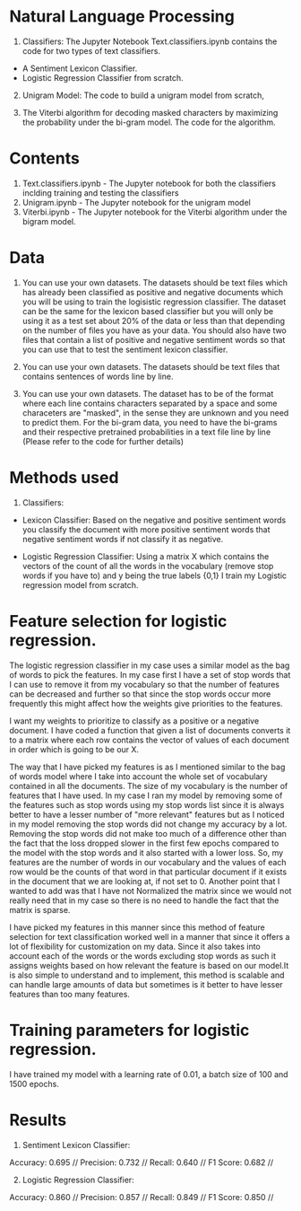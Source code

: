# Natural Language Processing

1) Classifiers:
The Jupyter Notebook Text.classifiers.ipynb contains the code for two types of text classifiers.
- A Sentiment Lexicon Classifier.
- Logistic Regression Classifier from scratch.

2) Unigram Model:
The code to build a unigram model from scratch,

3) The Viterbi algorithm for decoding masked characters by maximizing the probability under the bi-gram model.
The code for the algorithm.

# Contents

1) Text.classifiers.ipynb - The Jupyter notebook for both the classifiers inclding training and testing the classifiers
2) Unigram.ipynb - The Jupyter notebook for the unigram model
3) Viterbi.ipynb - The Jupyter notebook for the Viterbi algorithm under the bigram model.

# Data

1) You can use your own datasets. The datasets should be text files which has already been classified as positive and negative documents which you will be using to train the logisistic regression classifier. The dataset can be the same for the lexicon based classifier but you will only be using it as a test set about 20% of the data or less than that depending on the number of files you have as your data. You should also have two files that contain a list of positive and negative sentiment words so that you can use that to test the sentiment lexicon classifier.

2) You can use your own datasets. The datasets should be text files that contains sentences of words line by line.

3) You can use your own datasets. The dataset has to be of the format where each line contains characters separated by a space and some characeters are "masked",
in the sense they are unknown and you need to predict them.
For the bi-gram data, you need to have the bi-grams and their respective pretrained probabilities in a text file line by line (Please refer to the code for further details)

# Methods used

1) Classifiers:

- Lexicon Classifier: Based on the negative and positive sentiment words you classify the document with more positive sentiment words that negative sentiment words if not classify it as negative.

- Logistic Regression Classifier: Using a matrix X which contains the vectors of the count of all the words in the vocabulary (remove stop words if you have to) and y being the true labels {0,1} I train my Logistic regression model from scratch.

# Feature selection for logistic regression.

The logistic regression classifier in my case uses a similar model as the bag of words to pick the
features. In my case first I have a set of stop words that I can use to remove it from my vocabulary so
that the number of features can be decreased and further so that since the stop words occur more
frequently this might affect how the weights give priorities to the features. 

I want my weights to prioritize to classify as a positive or a negative document.
I have coded a function that given a list of documents converts it to a matrix where each row
contains the vector of values of each document in order which is going to be our X.

The way that I have picked my features is as I mentioned similar to the bag of words model
where I take into account the whole set of vocabulary contained in all the documents. The
size of my vocabulary is the number of features that I have used. In my case I ran my model by
removing some of the features such as stop words using my stop words list since it is always better
to have a lesser number of "more relevant" features but as I noticed in my model removing the stop
words did not change my accuracy by a lot. Removing the stop words did not make too much of a
difference other than the fact that the loss dropped slower in the first few epochs compared to the
model with the stop words and it also started with a lower loss. So, my features are the number
of words in our vocabulary and the values of each row would be the counts of that word in that
particular document if it exists in the document that we are looking at, if not set to 0.
Another point that I wanted to add was that I have not Normalized the matrix since we would
not really need that in my case so there is no need to handle the fact that the matrix is sparse.

I have picked my features in this manner since this method of feature selection for text classification worked well in a manner that since it offers a lot of flexibility for customization on my data. Since it also takes into account each of the words or the words excluding stop words as such
it assigns weights based on how relevant the feature is based on our model.It is also simple to understand and to implement, this method is scalable and can handle large amounts of data but sometimes is it better to have lesser features than too many features.

# Training parameters for logistic regression.

I have trained my model with a learning rate of 0.01, a batch size of 100 and 1500 epochs.

# Results

1) Sentiment Lexicon Classifier:

Accuracy: 0.695 //
Precision: 0.732 //
Recall: 0.640 //
F1 Score: 0.682 //

2) Logistic Regression Classifier:

Accuracy: 0.860 //
Precision: 0.857 //
Recall: 0.849 //
F1 Score: 0.850 //


